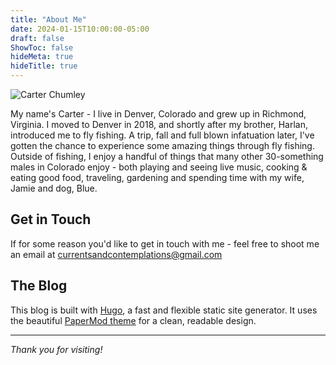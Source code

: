 ```yaml
---
title: "About Me"
date: 2024-01-15T10:00:00-05:00
draft: false
ShowToc: false
hideMeta: true
hideTitle: true
---
```


![Carter Chumley](/images/home-page/head-shot.JPG)

My name's Carter - I live in Denver, Colorado and grew up in Richmond, Virginia. I moved to Denver in 2018, and shortly after my brother, Harlan, introduced me to fly fishing. A trip, fall and full blown infatuation later, I've gotten the chance to experience some amazing things through fly fishing. Outside of fishing, I enjoy a handful of things that many other 30-something males in Colorado enjoy - both playing and seeing live music, cooking & eating good food, traveling, gardening and spending time with my wife, Jamie and dog, Blue.

## Get in Touch

If for some reason you'd like to get in touch with me - feel free to shoot me an email at currentsandcontemplations@gmail.com

## The Blog

This blog is built with [Hugo](https://gohugo.io/), a fast and flexible static site generator. It uses the beautiful [PaperMod theme](https://github.com/adityatelange/hugo-PaperMod) for a clean, readable design.



---

*Thank you for visiting!* 